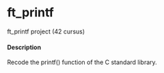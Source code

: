# ft_printf

ft_printf project (42 cursus)

#### Description
Recode the printf() function of the C standard library.
